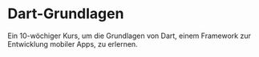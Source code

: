# Dart-Grundlagen
Ein 10-wöchiger Kurs, um die Grundlagen von Dart, einem Framework zur Entwicklung mobiler Apps, zu erlernen.
